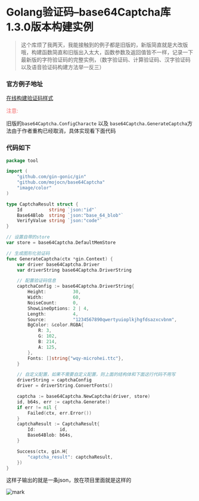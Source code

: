 # Golang验证码–base64Captcha库1.3.0版本构建实例

<!--more-->

> 这个库烦了我两天，我能接触到的例子都是旧版的，新版简直就是大改版哦，构建函数简直和旧版出入太大，函数参数及返回值皆不一样，记录一下最新版的字符验证码的完整实例，（数字验证码、计算验证码、汉字验证码以及语音验证码构建方法举一反三）

### 官方例子地址

[在线构建验证码样式](https://captcha.mojotv.cn/)

<font color="#F56C6C">注意: </font>

旧版的`base64Captcha.ConfigCharacte` 以及 `base64Captcha.GenerateCaptcha`方法由于作者重构已经取消，具体实现看下面代码

### 代码如下

```go
package tool

import (
	"github.com/gin-gonic/gin"
	"github.com/mojocn/base64Captcha"
	"image/color"
)

type CaptchaResult struct {
	Id          string `json:"id"`
	Base64Blob  string `json:"base_64_blob"`
	VerifyValue string `json:"code"`
}

// 设置自带的store
var store = base64Captcha.DefaultMemStore

// 生成图形化验证码
func GenerateCaptcha(ctx *gin.Context) {
	var driver base64Captcha.Driver
	var driverString base64Captcha.DriverString

	// 配置验证码信息
	captchaConfig := base64Captcha.DriverString{
		Height:          30,
		Width:           60,
		NoiseCount:      0,
		ShowLineOptions: 2 | 4,
		Length:          4,
		Source:          "1234567890qwertyuioplkjhgfdsazxcvbnm",
		BgColor: &color.RGBA{
			R: 3,
			G: 102,
			B: 214,
			A: 125,
		},
		Fonts: []string{"wqy-microhei.ttc"},
	}

	// 自定义配置，如果不需要自定义配置，则上面的结构体和下面这行代码不用写
	driverString = captchaConfig
	driver = driverString.ConvertFonts()

	captcha := base64Captcha.NewCaptcha(driver, store)
	id, b64s, err := captcha.Generate()
	if err != nil {
		Failed(ctx, err.Error())
	}
	captchaResult := CaptchaResult{
		Id:         id,
		Base64Blob: b64s,
	}

	Success(ctx, gin.H{
		"captcha_result": captchaResult,
	})
}
```

这样子输出的就是一条json，放在项目里面就是这样的

![mark](https://pic.yqqy.top/blog/20200207/uIYagTxvi3FE.png "效果图")

